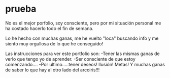 # prueba
No es el mejor porfolio, soy consciente, pero por mi situación personal me ha costado hacerlo todo el fin de semana.

Lo he hecho con muchas ganas, me he vuelto "loca" buscando info y me siento muy orgullosa de lo que he conseguido! 


Las instrucciones para ver este portfolio son:
-Tener las mismas ganas de verlo que tengo yo de aprender.
-Ser consciente de que estoy comenzando....
-Por ultimo.....tener deseos! Ilusión! Metas! Y muchas ganas de saber lo que hay al otro lado del arcoiris!!!
